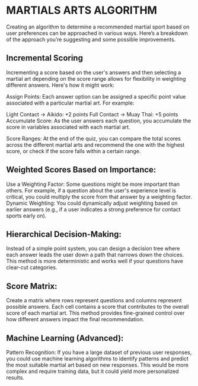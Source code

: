# MARTIALS ARTS ALGORITHM
Creating an algorithm to determine a recommended martial sport based on user preferences can be approached in various ways. Here’s a breakdown of the approach you’re suggesting and some possible improvements.

## Incremental Scoring
Incrementing a score based on the user's answers and then selecting a martial art depending on the score range allows for flexibility in weighting different answers. Here's how it might work:

Assign Points: Each answer option can be assigned a specific point value associated with a particular martial art. For example:

Light Contact -> Aikido: +2 points
Full Contact -> Muay Thai: +5 points
Accumulate Score: As the user answers each question, you accumulate the score in variables associated with each martial art.

Score Ranges: At the end of the quiz, you can compare the total scores across the different martial arts and recommend the one with the highest score, or check if the score falls within a certain range.

## Weighted Scores Based on Importance:
Use a Weighting Factor: Some questions might be more important than others. For example, if a question about the user's experience level is critical, you could multiply the score from that answer by a weighting factor.
Dynamic Weighting: You could dynamically adjust weighting based on earlier answers (e.g., if a user indicates a strong preference for contact sports early on).

## Hierarchical Decision-Making: 
Instead of a simple point system, you can design a decision tree where each answer leads the user down a path that narrows down the choices. This method is more deterministic and works well if your questions have clear-cut categories.

## Score Matrix: 
Create a matrix where rows represent questions and columns represent possible answers. Each cell contains a score that contributes to the overall score of each martial art. This method provides fine-grained control over how different answers impact the final recommendation.

## Machine Learning (Advanced):
Pattern Recognition: If you have a large dataset of previous user responses, you could use machine learning algorithms to identify patterns and predict the most suitable martial art based on new responses. This would be more complex and require training data, but it could yield more personalized results.